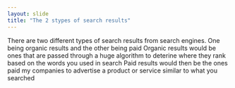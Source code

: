 ```yaml
---
layout: slide
title: "The 2 stypes of search results"
---
```

There are two different types of search results from search engines. One being organic results and the other being paid
Organic results would be ones that are passed through a huge algorithm to deterine where they rank based on the words you used in search
Paid results would then be the ones paid my companies to advertise a product or service similar to what you searched
